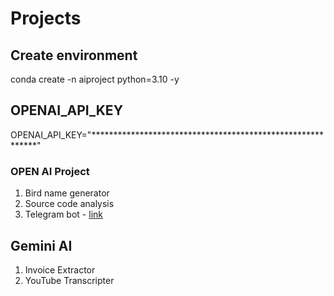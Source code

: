 # Projects

## Create environment
  conda create -n aiproject python=3.10 -y
## OPENAI_API_KEY
  OPENAI_API_KEY="***********************************************************"
  
### OPEN AI Project
  1. Bird name generator
  2. Source code analysis
  3. Telegram bot - [link](https://github.com/kpayyam1998/Telegram-Bot-using-GenAI)
## Gemini AI
  1. Invoice Extractor
  2. YouTube Transcripter
     
